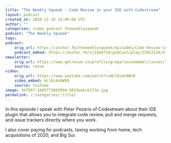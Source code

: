 ```yaml
---
title: "The Weekly Squeak - Code Review in your IDE with Codestream"
layout: podcast
created_at: 2020-11-19 14:00:00 UTC
author: ""
categories: video podcast theweeklysqueak
podcast: "The Weekly Squeak"
tags: 
podcast:
    orig_url: https://anchor.fm/theweeklysqueak/episodes/Code-Review-in-your-IDE-with-Codestream-emmm16
    podcast_embed: https://anchor.fm/s/2ab8734/podcast/play/22812134/https%3A%2F%2Fd3ctxlq1ktw2nl.cloudfront.net%2Fstaging%2F2020-10-19%2F9318fb72-91dd-3d45-b590-402dc1c8c162.mp3
newsletter:
    orig_url: https://www.getrevue.co/profile/gregariousmammal/issues/the-weekly-squeak-code-review-in-your-ide-with-codestream-293038?utm_campaign=Issue&utm_content=view_in_browser&utm_medium=email&utm_source=The+Weekly+Squeak
    source: revue    
video:
    orig_url: https://www.youtube.com/watch?v=HLl8i4n0WVQ
    video_embed: HLl8i4n0WVQ
    source: YouTube   
image: 347957-1605773665894-5833eebcb1f3e.jpg
permalink: /:categories/:title/
---
```




In this episode I speak with Peter Pezaris of Codestream about their IDE plugin that allows you to integrate code review, pull and merge requests, and issue trackers directly where you work.

I also cover paying for podcasts, taxing working from home, tech acquisitions of 2020, and Big Sur.